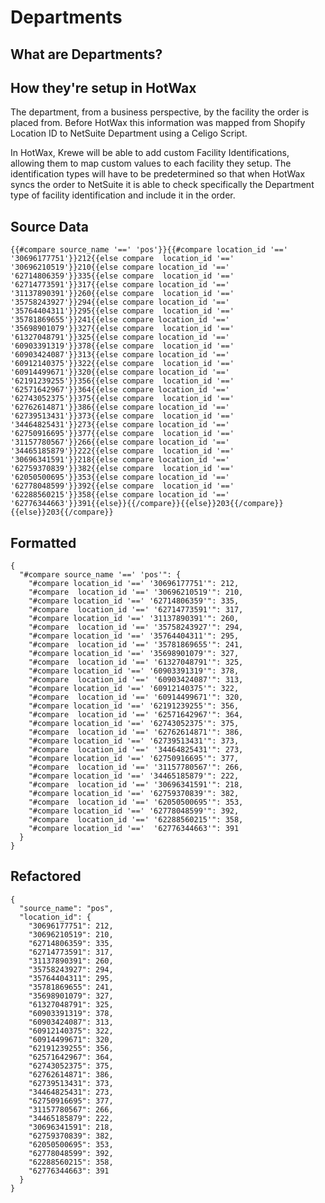 # Departments

## What are Departments?

## How they're setup in HotWax
The department, from a business perspective, by the facility the order is placed from. Before HotWax this information was mapped from Shopify Location ID to NetSuite Department using a Celigo Script.

In HotWax, Krewe will be able to add custom Facility Identifications, allowing them to map custom values to each facility they setup. The identification types will have to be predetermined so that when HotWax syncs the order to NetSuite it is able to check specifically the Department type of facility identification and include it in the order.

<!-- add actual facility type id -->

## Source Data
```
{{#compare source_name '==' 'pos'}}{{#compare location_id '==' '30696177751'}}212{{else compare  location_id '==' '30696210519'}}210{{else compare location_id '==' '62714806359'}}335{{else compare  location_id '==' '62714773591'}}317{{else compare location_id '==' '31137890391'}}260{{else compare  location_id '==' '35758243927'}}294{{else compare location_id '==' '35764404311'}}295{{else compare  location_id '==' '35781869655'}}241{{else compare location_id '==' '35698901079'}}327{{else compare  location_id '==' '61327048791'}}325{{else compare location_id '==' '60903391319'}}378{{else compare  location_id '==' '60903424087'}}313{{else compare location_id '==' '60912140375'}}322{{else compare  location_id '==' '60914499671'}}320{{else compare location_id '==' '62191239255'}}356{{else compare  location_id '==' '62571642967'}}364{{else compare location_id '==' '62743052375'}}375{{else compare  location_id '==' '62762614871'}}386{{else compare location_id '==' '62739513431'}}373{{else compare  location_id '==' '34464825431'}}273{{else compare location_id '==' '62750916695'}}377{{else compare  location_id '==' '31157780567'}}266{{else compare location_id '==' '34465185879'}}222{{else compare  location_id '==' '30696341591'}}218{{else compare location_id '==' '62759370839'}}382{{else compare  location_id '==' '62050500695'}}353{{else compare location_id '==' '62778048599'}}392{{else compare  location_id '==' '62288560215'}}358{{else compare location_id '=='  
'62776344663'}}391{{else}}{{/compare}}{{else}}203{{/compare}}{{else}}203{{/compare}}
```

## Formatted

```
{
  "#compare source_name '==' 'pos'": {
    "#compare location_id '==' '30696177751'": 212,
    "#compare  location_id '==' '30696210519'": 210,
    "#compare location_id '==' '62714806359'": 335,
    "#compare  location_id '==' '62714773591'": 317,
    "#compare location_id '==' '31137890391'": 260,
    "#compare  location_id '==' '35758243927'": 294,
    "#compare location_id '==' '35764404311'": 295,
    "#compare  location_id '==' '35781869655'": 241,
    "#compare location_id '==' '35698901079'": 327,
    "#compare  location_id '==' '61327048791'": 325,
    "#compare location_id '==' '60903391319'": 378,
    "#compare  location_id '==' '60903424087'": 313,
    "#compare location_id '==' '60912140375'": 322,
    "#compare  location_id '==' '60914499671'": 320,
    "#compare location_id '==' '62191239255'": 356,
    "#compare  location_id '==' '62571642967'": 364,
    "#compare location_id '==' '62743052375'": 375,
    "#compare  location_id '==' '62762614871'": 386,
    "#compare location_id '==' '62739513431'": 373,
    "#compare  location_id '==' '34464825431'": 273,
    "#compare location_id '==' '62750916695'": 377,
    "#compare  location_id '==' '31157780567'": 266,
    "#compare location_id '==' '34465185879'": 222,
    "#compare  location_id '==' '30696341591'": 218,
    "#compare location_id '==' '62759370839'": 382,
    "#compare  location_id '==' '62050500695'": 353,
    "#compare location_id '==' '62778048599'": 392,
    "#compare  location_id '==' '62288560215'": 358,
    "#compare location_id '=='  '62776344663'": 391
  }
}
```

## Refactored
```
{
  "source_name": "pos",
  "location_id": {
    "30696177751": 212,
    "30696210519": 210,
    "62714806359": 335,
    "62714773591": 317,
    "31137890391": 260,
    "35758243927": 294,
    "35764404311": 295,
    "35781869655": 241,
    "35698901079": 327,
    "61327048791": 325,
    "60903391319": 378,
    "60903424087": 313,
    "60912140375": 322,
    "60914499671": 320,
    "62191239255": 356,
    "62571642967": 364,
    "62743052375": 375,
    "62762614871": 386,
    "62739513431": 373,
    "34464825431": 273,
    "62750916695": 377,
    "31157780567": 266,
    "34465185879": 222,
    "30696341591": 218,
    "62759370839": 382,
    "62050500695": 353,
    "62778048599": 392,
    "62288560215": 358,
    "62776344663": 391
  }
}
```
